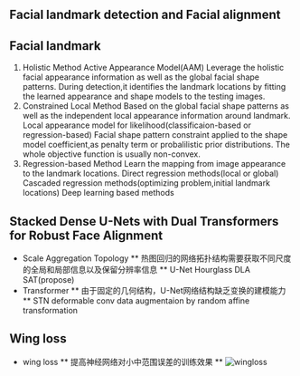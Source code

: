 ## Facial landmark detection and Facial alignment

## Facial landmark
1. Holistic Method
	Active Appearance Model(AAM)
    Leverage the holistic facial appearance information as well as the global facial shape patterns.
    During detection,it identifies the landmark locations by fitting the learned appearance and shape models to the testing images.
2. Constrained Local Method
	Based on the global facial shape patterns as well as the independent local appearance information around landmark.
	Local appearance model for likelihood(classificaion-based or regression-based)
    Facial shape pattern constraint applied to the shape model coefficient,as penalty term or probalilistic prior distributions.
    The whole objective function is usually non-convex.
3. Regression-based Method
	Learn the mapping from image appearance to the landmark locations.
	Direct regression methods(local or global)
    Cascaded regression methods(optimizing problem,initial landmark locations)
    Deep learning based methods
## Stacked Dense U-Nets with Dual Transformers for Robust Face Alignment
- Scale Aggregation Topology
	** 热图回归的网络拓扑结构需要获取不同尺度的全局和局部信息以及保留分辨率信息 **
	U-Net 
    Hourglass
    DLA
    SAT(propose)
- Transformer
  ** 由于固定的几何结构，U-Net网络结构缺乏变换的建模能力 **
  STN
  deformable conv
  data augmentaion by random affine transformation
## Wing loss
- wing loss
  ** 提高神经网络对小中范围误差的训练效果 **
  ![wingloss](/home/yang/Documents/wingloss.png)
